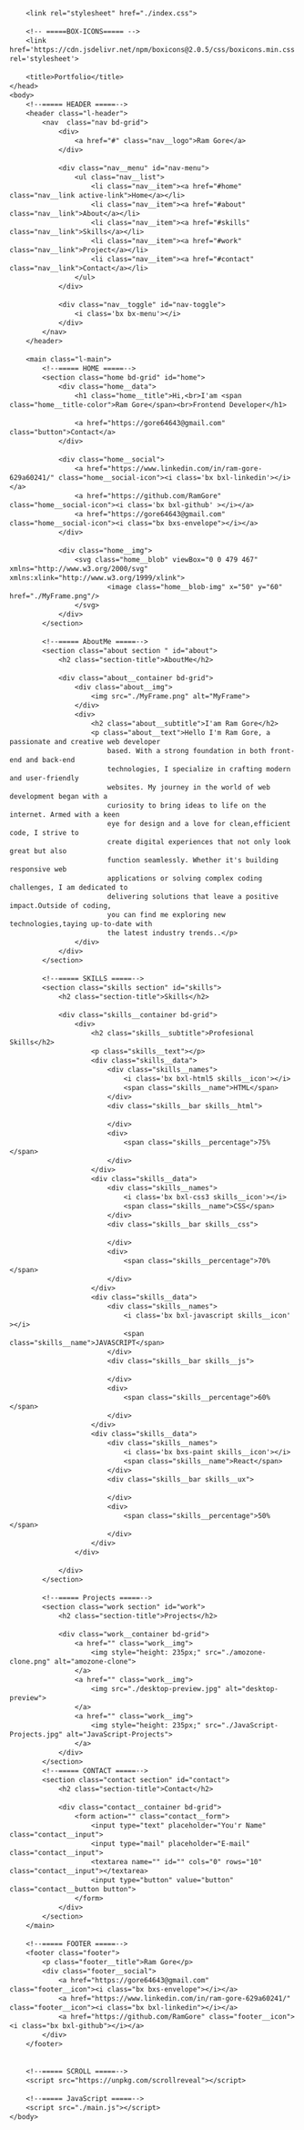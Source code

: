 <!DOCTYPE html>
<html lang="en">
    <head>
        <meta charset="UTF-8">
        <meta name="viewport" content="width=device-width, initial-scale=1.0">
        
        <link rel="stylesheet" href="./index.css">

        <!-- =====BOX-ICONS===== -->
        <link href='https://cdn.jsdelivr.net/npm/boxicons@2.0.5/css/boxicons.min.css' rel='stylesheet'>

        <title>Portfolio</title>
    </head>
    <body>
        <!--===== HEADER =====-->
        <header class="l-header">
            <nav  class="nav bd-grid">
                <div>
                    <a href="#" class="nav__logo">Ram Gore</a>
                </div>

                <div class="nav__menu" id="nav-menu">
                    <ul class="nav__list">
                        <li class="nav__item"><a href="#home" class="nav__link active-link">Home</a></li>
                        <li class="nav__item"><a href="#about" class="nav__link">About</a></li>
                        <li class="nav__item"><a href="#skills" class="nav__link">Skills</a></li>
                        <li class="nav__item"><a href="#work" class="nav__link">Project</a></li>
                        <li class="nav__item"><a href="#contact" class="nav__link">Contact</a></li>
                    </ul>
                </div>

                <div class="nav__toggle" id="nav-toggle">
                    <i class='bx bx-menu'></i>
                </div>
            </nav>
        </header>

        <main class="l-main">
            <!--===== HOME =====-->
            <section class="home bd-grid" id="home">
                <div class="home__data">
                    <h1 class="home__title">Hi,<br>I'am <span class="home__title-color">Ram Gore</span><br>Frontend Developer</h1>

                    <a href="https://gore64643@gmail.com" class="button">Contact</a>
                </div>

                <div class="home__social">
                    <a href="https://www.linkedin.com/in/ram-gore-629a60241/" class="home__social-icon"><i class='bx bxl-linkedin'></i></a>
                    <a href="https://github.com/RamGore" class="home__social-icon"><i class='bx bxl-github' ></i></a>
                    <a href="https://gore64643@gmail.com" class="home__social-icon"><i class="bx bxs-envelope"></i></a>
                </div>

                <div class="home__img">
                    <svg class="home__blob" viewBox="0 0 479 467" xmlns="http://www.w3.org/2000/svg" xmlns:xlink="http://www.w3.org/1999/xlink">
                            <image class="home__blob-img" x="50" y="60" href="./MyFrame.png"/>
                    </svg>
                </div>
            </section>

            <!--===== AboutMe =====-->
            <section class="about section " id="about">
                <h2 class="section-title">AboutMe</h2>

                <div class="about__container bd-grid">
                    <div class="about__img">
                        <img src="./MyFrame.png" alt="MyFrame">
                    </div>
                    <div>
                        <h2 class="about__subtitle">I'am Ram Gore</h2>
                        <p class="about__text">Hello I'm Ram Gore, a passionate and creative web developer
                            based. With a strong foundation in both front-end and back-end
                            technologies, I specialize in crafting modern and user-friendly
                            websites. My journey in the world of web development began with a
                            curiosity to bring ideas to life on the internet. Armed with a keen
                            eye for design and a love for clean,efficient code, I strive to
                            create digital experiences that not only look great but also
                            function seamlessly. Whether it's building responsive web
                            applications or solving complex coding challenges, I am dedicated to
                            delivering solutions that leave a positive impact.Outside of coding,
                            you can find me exploring new technologies,taying up-to-date with
                            the latest industry trends..</p>           
                    </div>                                   
                </div>
            </section>

            <!--===== SKILLS =====-->
            <section class="skills section" id="skills">
                <h2 class="section-title">Skills</h2>

                <div class="skills__container bd-grid">          
                    <div>
                        <h2 class="skills__subtitle">Profesional Skills</h2>
                        <p class="skills__text"></p>
                        <div class="skills__data">
                            <div class="skills__names">
                                <i class='bx bxl-html5 skills__icon'></i>
                                <span class="skills__name">HTML</span>
                            </div>
                            <div class="skills__bar skills__html">

                            </div>
                            <div>
                                <span class="skills__percentage">75%</span>
                            </div>
                        </div>
                        <div class="skills__data">
                            <div class="skills__names">
                                <i class='bx bxl-css3 skills__icon'></i>
                                <span class="skills__name">CSS</span>
                            </div>
                            <div class="skills__bar skills__css">
                                
                            </div>
                            <div>
                                <span class="skills__percentage">70%</span>
                            </div>
                        </div>
                        <div class="skills__data">
                            <div class="skills__names">
                                <i class='bx bxl-javascript skills__icon' ></i>
                                <span class="skills__name">JAVASCRIPT</span>
                            </div>
                            <div class="skills__bar skills__js">
                                
                            </div>
                            <div>
                                <span class="skills__percentage">60%</span>
                            </div>
                        </div>
                        <div class="skills__data">
                            <div class="skills__names">
                                <i class='bx bxs-paint skills__icon'></i>
                                <span class="skills__name">React</span>
                            </div>
                            <div class="skills__bar skills__ux">
                                
                            </div>
                            <div>
                                <span class="skills__percentage">50%</span>
                            </div>
                        </div>
                    </div>
                
                </div>
            </section>

            <!--===== Projects =====-->
            <section class="work section" id="work">
                <h2 class="section-title">Projects</h2>

                <div class="work__container bd-grid">
                    <a href="" class="work__img">
                        <img style="height: 235px;" src="./amozone-clone.png" alt="amozone-clone">
                    </a>
                    <a href="" class="work__img">
                        <img src="./desktop-preview.jpg" alt="desktop-preview">
                    </a>
                    <a href="" class="work__img">
                        <img style="height: 235px;" src="./JavaScript-Projects.jpg" alt="JavaScript-Projects">
                    </a>
                </div>
            </section>
            <!--===== CONTACT =====-->
            <section class="contact section" id="contact">
                <h2 class="section-title">Contact</h2>

                <div class="contact__container bd-grid">
                    <form action="" class="contact__form">
                        <input type="text" placeholder="You'r Name" class="contact__input">
                        <input type="mail" placeholder="E-mail" class="contact__input">
                        <textarea name="" id="" cols="0" rows="10" class="contact__input"></textarea>
                        <input type="button" value="button" class="contact__button button">
                    </form>
                </div>
            </section>
        </main>

        <!--===== FOOTER =====-->
        <footer class="footer">
            <p class="footer__title">Ram Gore</p>
            <div class="footer__social">   
                <a href="https://gore64643@gmail.com" class="footer__icon"><i class="bx bxs-envelope"></i></a>
                <a href="https://www.linkedin.com/in/ram-gore-629a60241/" class="footer__icon"><i class="bx bxl-linkedin"></i></a>
                <a href="https://github.com/RamGore" class="footer__icon"><i class="bx bxl-github"></i></a>
            </div>
        </footer>


        <!--===== SCROLL =====-->
        <script src="https://unpkg.com/scrollreveal"></script>

        <!--===== JavaScript =====-->
        <script src="./main.js"></script>
    </body>
</html>
